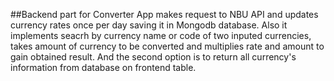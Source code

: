 ##Backend part for Converter App makes request to NBU API and updates 
currency rates once per day saving it in Mongodb database. 
Also it implements seacrh by currency name or code of two inputed currencies, takes amount of currency
to be converted and multiplies rate and amount to gain obtained result. And the second option is to return
all currency's information from database on frontend table.
